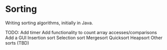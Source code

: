 # Sorting
Writing sorting algorithms, initially in Java. 

TODO:
Add timer
Add functionality to count array accesses/comparisons
Add a GUI
Insertion sort
Selection sort
Mergesort
Quicksort
Heapsort
Other sorts (TBD)
